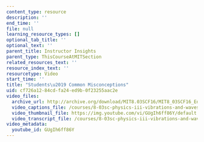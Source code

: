 ```yaml
---
content_type: resource
description: ''
end_time: ''
file: null
learning_resource_types: []
optional_tab_title: ''
optional_text: ''
parent_title: Instructor Insights
parent_type: ThisCourseAtMITSection
related_resources_text: ''
resource_index_text: ''
resourcetype: Video
start_time: ''
title: "Students\u2019 Common Misconceptions"
uid: cf726a12-84cd-fa24-ed9b-0f23255aac2e
video_files:
  archive_url: http://archive.org/download/MIT8.03SCF16/MIT8_03SCF16_Educator01_Common_Misconceptions_300k.mp4
  video_captions_file: /courses/8-03sc-physics-iii-vibrations-and-waves-fall-2016/088d095b75af5e589976aa6126821f1c_GUgIh6ff86Y.vtt
  video_thumbnail_file: https://img.youtube.com/vi/GUgIh6ff86Y/default.jpg
  video_transcript_file: /courses/8-03sc-physics-iii-vibrations-and-waves-fall-2016/9b8e10dd634ed68c795d19ac6e2d0ebb_GUgIh6ff86Y.pdf
video_metadata:
  youtube_id: GUgIh6ff86Y
---
```


